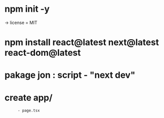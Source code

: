 # npm init -y
  -> license = MIT
  
# npm install react@latest next@latest react-dom@latest

# pakage jon : script - "next dev"

# create app/
          - page.tsx
